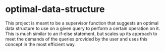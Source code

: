 # optimal-data-structure
This project is meant to be a supervisor function that suggests an optimal data structure to use on a given query to perform a certain  operation on it.  This is much similar to an if-else statement, but scales up its approach to meet the demands of the queries provided by the user and uses this concept in the most efficient way. 

